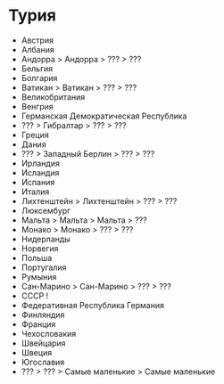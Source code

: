 # Турия

*   Австрия
*   Албания
*   Андорра     >   Андорра         >   ???             >   ???
*   Бельгия
*   Болгария
*   Ватикан     >   Ватикан         >   ???             >   ???
*   Великобритания
*   Венгрия
*   Германская Демократическая Республика
*   ???         >   Гибралтар       >   ???             >   ???
*   Греция
*   Дания
*   ???         >   Западный Берлин >   ???             >   ???
*   Ирландия
*   Исландия
*   Испания
*   Италия
*   Лихтенштейн >   Лихтенштейн     >   ???             >   ???
*   Люксембург
*   Мальта      >   Мальта          >   Мальта          >   ???
*   Монако      >   Монако          >   ???             >   ???
*   Нидерланды
*   Норвегия
*   Польша
*   Португалия
*   Румыния
*   Сан-Марино  >   Сан-Марино      >   ???             >   ???
*   СССР        !
*   Федеративная Республика Германия
*   Финляндия
*   Франция
*   Чехословакия
*   Швейцария
*   Швеция
*   Югославия
*   ???         >   ???             >   Самые маленькие >   Самые маленькие
